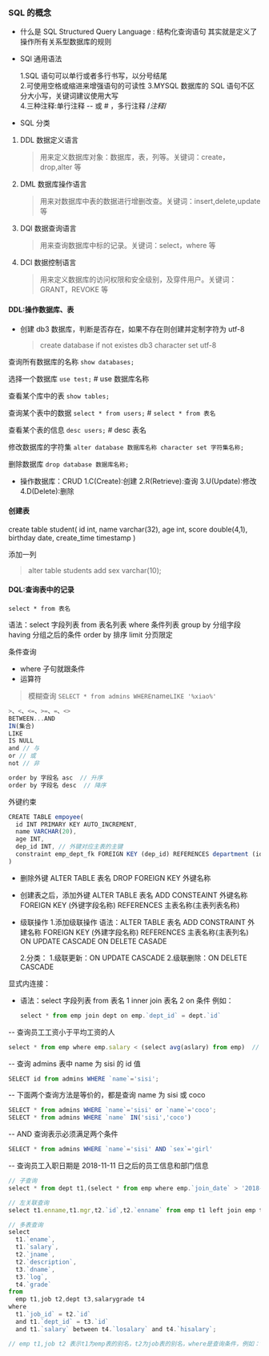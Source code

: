 ### SQL 的概念

- 什么是 SQL
  Structured Query Language : 结构化查询语句
  其实就是定义了操作所有关系型数据库的规则

- SQl 通用语法

  1.SQL 语句可以单行或者多行书写，以分号结尾  
  2.可使用空格或缩进来增强语句的可读性
  3.MYSQL 数据库的 SQL 语句不区分大小写，关键词建议使用大写  
  4.三种注释:单行注释 -- 或 # ，多行注释 /_注释_/

- SQL 分类

1. DDL 数据定义语言
   > 用来定义数据库对象：数据库，表，列等。关键词：create，drop,alter 等
2. DML 数据库操作语言
   > 用来对数据库中表的数据进行增删改查。关键词：insert,delete,update 等
3. DQl 数据查询语言
   > 用来查询数据库中标的记录。关键词：select，where 等
4. DCl 数据控制语言
   > 用来定义数据库的访问权限和安全级别，及穿件用户。关键词：GRANT，REVOKE 等

#### DDL:操作数据库、表

- 创建 db3 数据库，判断是否存在，如果不存在则创建并定制字符为 utf-8
  > create database if not existes db3 character set utf-8

查询所有数据库的名称 `show databases;`

选择一个数据库 `use test;` # use 数据库名称

查看某个库中的表 `show tables;`

查询某个表中的数据 `select * from users;` # `select * from 表名`

查看某个表的信息 `desc users;` # desc 表名

修改数据库的字符集 `alter database 数据库名称 character set 字符集名称;`

删除数据库 `drop database 数据库名称;`

- 操作数据库：CRUD
  1.C(Create):创建
  2.R(Retrieve):查询
  3.U(Update):修改
  4.D(Delete):删除

#### 创建表

create table student(
id int,
name varchar(32),
age int,
score double(4,1),
birthday date,
create_time timestamp
)

添加一列

> alter table students add sex varchar(10);

#### DQL:查询表中的记录

`select * from 表名`

语法：select 字段列表 from 表名列表 where 条件列表 group by 分组字段 having 分组之后的条件 order by 排序 limit 分页限定

条件查询

- where 子句就跟条件
- 运算符

> 模糊查询
> `SELECT * from admins WHERE`name`LIKE '%xiao%'`

```js
>、<、<=、>=、=、<>
BETWEEN...AND
IN(集合)
LIKE
IS NULL
and // 与
or // 或
not // 非

order by 字段名 asc  // 升序
order by 字段名 desc  // 降序
```

外键约束

```js
CREATE TABLE empoyee(
  id INT PRIMARY KEY AUTO_INCREMENT,
  name VARCHAR(20),
  age INT,
  dep_id INT, // 外键对应主表的主键
  constraint emp_dept_fk FOREIGN KEY (dep_id) REFERENCES department (id)  // emp_dept_fk 关联empoyee和department表，关键外键为dep_id,关联到department的id字段
)
```

- 删除外键
  ALTER TABLE 表名 DROP FOREIGN KEY 外键名称

- 创建表之后，添加外键
  ALTER TABLE 表名 ADD CONSTEAINT 外键名称 FOREIGN KEY (外键字段名称) REFERENCES 主表名称(主表列表名称)

- 级联操作 1.添加级联操作
  语法：ALTER TABLE 表名 ADD CONSTRAINT 外建名称 FOREIGN KEY (外建字段名称) REFERENCES 主表名称(主表列名) ON UPDATE CASCADE ON DELETE CASADE

  2.分类： 1.级联更新：ON UPDATE CASCADE 2.级联删除：ON DELETE CASCADE

显式内连接：

- 语法：select 字段列表 from 表名 1 inner join 表名 2 on 条件
  例如：
  ```js
  select * from emp join dept on emp.`dept_id` = dept.`id`
  ```

-- 查询员工工资小于平均工资的人

```js
select * from emp where emp.salary < (select avg(aslary) from emp)  // salary字段为emp表中的工资字段，avg(salary)为计算的平均工资
```

-- 查询 admins 表中 name 为 sisi 的 id 值

```js
SELECT id from admins WHERE `name`='sisi';
```

-- 下面两个查询方法是等价的，都是查询 name 为 sisi 或 coco

```js
SELECT * from admins WHERE `name`='sisi' or `name`='coco';
SELECT * from admins WHERE `name` IN('sisi','coco')
```

-- AND 查询表示必须满足两个条件

```js
SELECT * from admins WHERE `name`='sisi' AND `sex`='girl'
```

-- 查询员工入职日期是 2018-11-11 日之后的员工信息和部门信息

```js
// 子查询
select * from dept t1,(select * from emp where emp.`join_date` > '2018-11-11') t2 where t1.id = t2.dept_id;
```

```js
// 左关联查询
select t1.enname,t1.mgr,t2.`id`,t2.`enname` from emp t1 left join emp t2 on t1.`mgr` = t2.`id`
```

```js
// 多表查询
select
  t1.`ename`,
  t1.`salary`,
  t2.`jname`,
  t2.`description`,
  t3.`dname`,
  t3.`log`,
  t4.`grade`
from
  emp t1,job t2,dept t3,salarygrade t4
where
  t1.`job_id` = t2.`id`
  and t1.`dept_id` = t3.`id`
  and t1.`salary` between t4.`losalary` and t4.`hisalary`;

// emp t1,job t2 表示t1为emp表的别名，t2为job表的别名，where是查询条件，例如：t1中的job_is等于t2中的id的字段
```
